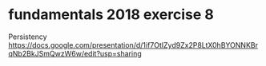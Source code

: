 # fundamentals 2018 exercise 8
Persistency
https://docs.google.com/presentation/d/1if7OtIZyd9Zx2P8LtX0hBYONNKBrqNb2BkJSmQwzW6w/edit?usp=sharing